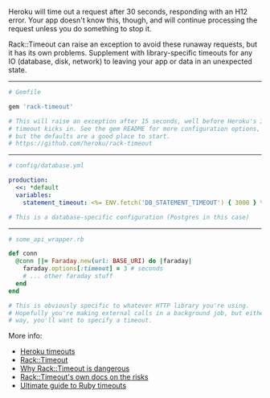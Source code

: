 Heroku will time out a request after 30 seconds, responding with an H12 error. Your app doesn't know this, though, and will continue processing the request unless you do something to stop it.

Rack::Timeout can raise an exception to avoid these runaway requests, but it has its own problems. Supplement with library-specific timeouts for any IO (database, disk, network) to leaving your app or data in an unexpected state.

---

```ruby
# Gemfile

gem 'rack-timeout'

# This will raise an exception after 15 seconds, well before Heroku's 30s
# timeout kicks in. See the gem README for more configuration options,
# but the defaults are a good place to start.
# https://github.com/heroku/rack-timeout
```

---

```yaml
# config/database.yml

production:
  <<: *default
  variables:
    statement_timeout: <%= ENV.fetch('DB_STATEMENT_TIMEOUT') { 3000 } %>

# This is a database-specific configuration (Postgres in this case)
```

---

```ruby
# some_api_wrapper.rb

def conn
  @conn ||= Faraday.new(url: BASE_URI) do |faraday|
    faraday.options[:timeout] = 3 # seconds
    # ... other faraday stuff
  end
end

# This is obviously specific to whatever HTTP library you're using.
# Hopefully you're making external calls in a background job, but either
# way, you'll want to specify a timeout.
```

More info:

- [Heroku timeouts](https://devcenter.heroku.com/articles/request-timeout)
- [Rack::Timeout](https://github.com/heroku/rack-timeout)
- [Why Rack::Timeout is dangerous](https://www.schneems.com/2017/02/21/the-oldest-bug-in-ruby-why-racktimeout-might-hose-your-server/)
- [Rack::Timeout's own docs on the risks](https://github.com/heroku/rack-timeout/blob/master/doc/risks.md)
- [Ultimate guide to Ruby timeouts](https://github.com/ankane/the-ultimate-guide-to-ruby-timeouts)
